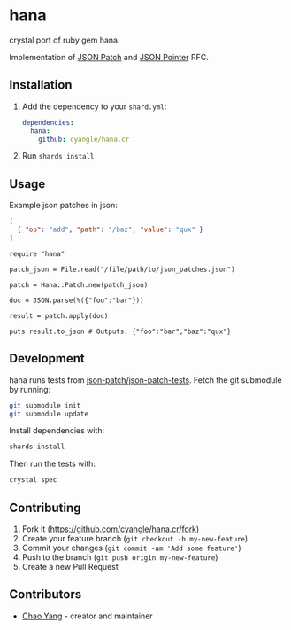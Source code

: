 # hana

crystal port of ruby gem hana.

Implementation of [JSON Patch][1] and [JSON Pointer][2] RFC.

## Installation

1. Add the dependency to your `shard.yml`:

   ```yaml
   dependencies:
     hana:
       github: cyangle/hana.cr
   ```

2. Run `shards install`

## Usage

Example json patches in json:

```json
[
  { "op": "add", "path": "/baz", "value": "qux" }
]
```

```crystal
require "hana"

patch_json = File.read("/file/path/to/json_patches.json")

patch = Hana::Patch.new(patch_json)

doc = JSON.parse(%({"foo":"bar"}))

result = patch.apply(doc)

puts result.to_json # Outputs: {"foo":"bar","baz":"qux"}
```

## Development

hana runs tests from [json-patch/json-patch-tests](https://github.com/json-patch/json-patch-tests). Fetch the git submodule by running:

```bash
git submodule init
git submodule update
```

Install dependencies with:

```bash
shards install
```

Then run the tests with:

```bash
crystal spec
```

## Contributing

1. Fork it (<https://github.com/cyangle/hana.cr/fork>)
2. Create your feature branch (`git checkout -b my-new-feature`)
3. Commit your changes (`git commit -am 'Add some feature'`)
4. Push to the branch (`git push origin my-new-feature`)
5. Create a new Pull Request

## Contributors

- [Chao Yang](https://github.com/cyangle) - creator and maintainer

[1]: https://datatracker.ietf.org/doc/rfc6902/
[2]: http://tools.ietf.org/html/rfc6901
